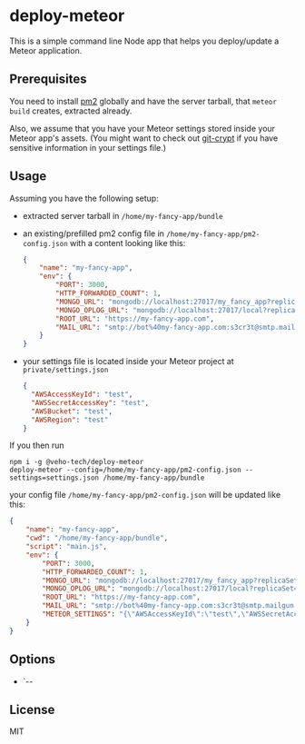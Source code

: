 # deploy-meteor

This is a simple command line Node app that helps you deploy/update a Meteor application.

## Prerequisites

You need to install [pm2](https://www.npmjs.com/package/pm2) globally and have the server tarball,
that `meteor build` creates, extracted already.

Also, we assume that you have your Meteor settings stored inside your Meteor app's assets.
 (You might want to check out [git-crypt](https://github.com/AGWA/git-crypt) if you have sensitive
 information in your settings file.)

## Usage

Assuming you have the following setup:

- extracted server tarball in `/home/my-fancy-app/bundle`
- an existing/prefilled pm2 config file in `/home/my-fancy-app/pm2-config.json` with a content looking like this:

    ```json
    {
        "name": "my-fancy-app",
        "env": {
            "PORT": 3000,
            "HTTP_FORWARDED_COUNT": 1,
            "MONGO_URL": "mongodb://localhost:27017/my_fancy_app?replicaSet=rs0",
            "MONGO_OPLOG_URL": "mongodb://localhost:27017/local?replicaSet=rs0&authSource=my_fancy_app",
            "ROOT_URL": "https://my-fancy-app.com",
            "MAIL_URL": "smtp://bot%40my-fancy-app.com:s3cr3t@smtp.mailgun.org:587"
        }
    }
    ```
    
- your settings file is located inside your Meteor project at `private/settings.json`

    ```json
    {
	  "AWSAccessKeyId": "test",
	  "AWSSecretAccessKey": "test",
	  "AWSBucket": "test",
	  "AWSRegion": "test"
	}
	```

If you then run 

```shell
npm i -g @veho-tech/deploy-meteor
deploy-meteor --config=/home/my-fancy-app/pm2-config.json --settings=settings.json /home/my-fancy-app/bundle
```

your config file `/home/my-fancy-app/pm2-config.json` will be updated like this:

```json
{
    "name": "my-fancy-app",
    "cwd": "/home/my-fancy-app/bundle",
    "script": "main.js",
    "env": {
        "PORT": 3000,
        "HTTP_FORWARDED_COUNT": 1,
        "MONGO_URL": "mongodb://localhost:27017/my_fancy_app?replicaSet=rs0",
        "MONGO_OPLOG_URL": "mongodb://localhost:27017/local?replicaSet=rs0&authSource=my_fancy_app",
        "ROOT_URL": "https://my-fancy-app.com",
        "MAIL_URL": "smtp://bot%40my-fancy-app.com:s3cr3t@smtp.mailgun.org:587",
        "METEOR_SETTINGS": "{\"AWSAccessKeyId\":\"test\",\"AWSSecretAccessKey\":\"test\",\"AWSBucket\":\"test\",\"AWSRegion\":\"test\"}"
    }
}
```

## Options

- `--

## License

MIT